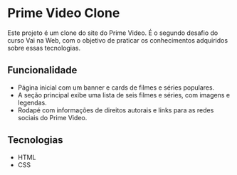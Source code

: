 # Prime Video Clone

Este projeto é um clone do site do Prime Video. É o segundo desafio do curso Vai na Web, com o objetivo de praticar os conhecimentos adquiridos sobre essas tecnologias.

## Funcionalidade
- Página inicial com um banner e cards de filmes e séries populares.
- A seção principal exibe uma lista de seis filmes e séries, com imagens e legendas.
- Rodapé com informações de direitos autorais e links para as redes sociais do Prime Video.

## Tecnologias
- HTML
- CSS
